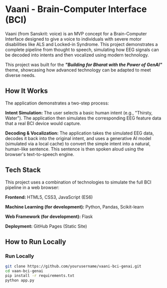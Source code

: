 # Vaani - Brain-Computer Interface (BCI)  
Vaani (from Sanskrit: voice) is an MVP concept for a Brain-Computer Interface designed to give a voice to individuals with severe motor disabilities like ALS and Locked-in Syndrome. This project demonstrates a complete pipeline from thought to speech, simulating how EEG signals can be decoded into intents and then vocalized using modern technology.

This project was built for the ***"Building for Bharat with the Power of GenAI"*** theme, showcasing how advanced technology can be adapted to meet diverse needs.

## How It Works  
The application demonstrates a two-step process:

**Intent Simulation:** The user selects a basic human intent (e.g., "Thirsty, Water"). The application then simulates the corresponding EEG feature data that a real BCI device would capture.

**Decoding & Vocalization:** The application takes the simulated EEG data, decodes it back into the original intent, and uses a generative AI model (simulated via a local cache) to convert the simple intent into a natural, human-like sentence. This sentence is then spoken aloud using the browser's text-to-speech engine.

## Tech Stack  
This project uses a combination of technologies to simulate the full BCI pipeline in a web browser:

**Frontend:** HTML5, CSS3, JavaScript (ES6)

**Machine Learning (for development):** Python, Pandas, Scikit-learn

**Web Framework (for development):** Flask

**Deployment:** GitHub Pages (Static Site)

## How to Run Locally

### Run Locally
```bash
git clone https://github.com/yourusername/vaani-bci-genai.git
cd vaan-bci-genai
pip install -r requirements.txt
python app.py
